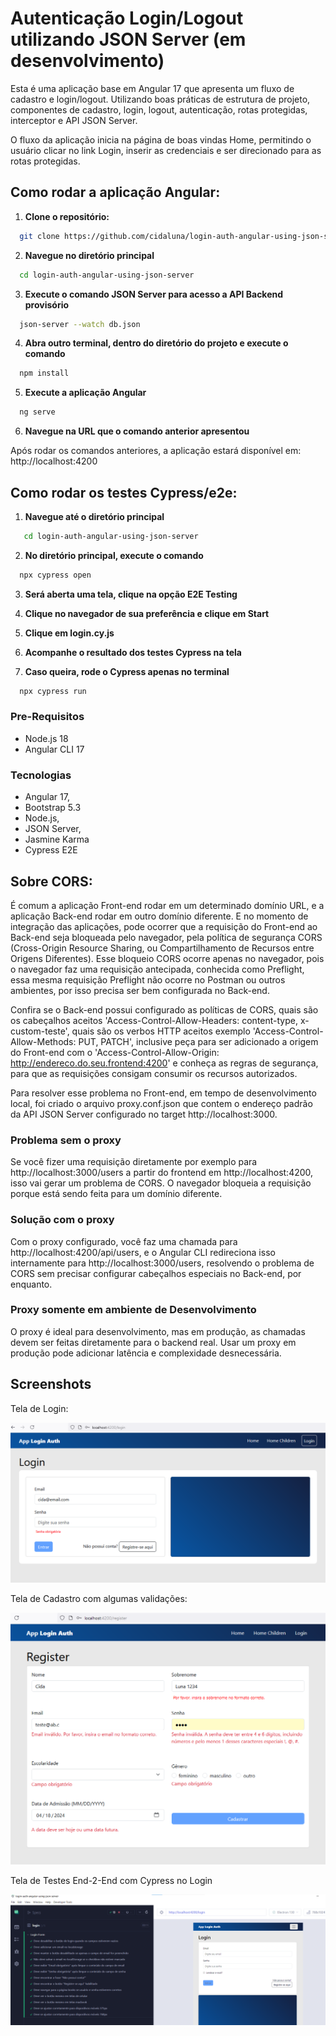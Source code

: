 # Autenticação Login/Logout utilizando JSON Server (em desenvolvimento)

Esta é uma aplicação base em Angular 17 que apresenta um fluxo de cadastro e login/logout. Utilizando boas práticas de estrutura de projeto, componentes de cadastro, login, logout, autenticação, rotas protegidas, interceptor e API JSON Server.

O fluxo da aplicação inicia na página de boas vindas Home, permitindo o usuário clicar no link Login, inserir as credenciais e ser direcionado para as rotas protegidas.

## Como rodar a aplicação Angular:

1. **Clone o repositório:**
  ```bash
    git clone https://github.com/cidaluna/login-auth-angular-using-json-server.git
  ```

2. **Navegue no diretório principal**
```bash
  cd login-auth-angular-using-json-server
```

3. **Execute o comando JSON Server para acesso a API Backend provisório**
```bash
  json-server --watch db.json
```

4. **Abra outro terminal, dentro do diretório do projeto e execute o comando**
  ```bash 
    npm install
  ```

5. **Execute a aplicação Angular**
  ```bash 
    ng serve
  ```

6. **Navegue na URL que o comando anterior apresentou**

Após rodar os comandos anteriores, a aplicação estará disponível em: http://localhost:4200


## Como rodar os testes Cypress/e2e:

1. **Navegue até o diretório principal**
```bash
   cd login-auth-angular-using-json-server
```

2. **No diretório principal, execute o comando**
```bash
  npx cypress open
```

3. **Será aberta uma tela, clique na opção E2E Testing**

4. **Clique no navegador de sua preferência e clique em Start**

5. **Clique em login.cy.js**

6. **Acompanhe o resultado dos testes Cypress na tela**

7. **Caso queira, rode o Cypress apenas no terminal**
```bash
  npx cypress run
```


### Pre-Requisitos
- Node.js 18
- Angular CLI 17

### Tecnologias

- Angular 17, 
- Bootstrap 5.3
- Node.js,
- JSON Server,
- Jasmine Karma
- Cypress E2E


## Sobre CORS:

É comum a aplicação Front-end rodar em um determinado domínio URL, e a aplicação Back-end rodar em outro domínio diferente. E no momento de integração das aplicações, pode ocorrer que a requisição do Front-end ao Back-end seja bloqueada pelo navegador, pela política de segurança CORS (Cross-Origin Resource Sharing, ou Compartilhamento de Recursos entre Origens Diferentes). Esse bloqueio CORS ocorre apenas no navegador, pois o navegador faz uma requisição antecipada, conhecida como Preflight, essa mesma requisição Preflight não ocorre no Postman ou outros ambientes, por isso precisa ser bem configurada no Back-end.

Confira se o Back-end possui configurado as políticas de CORS, quais são os cabeçalhos aceitos 'Access-Control-Allow-Headers: content-type, x-custom-teste', quais são os verbos HTTP aceitos exemplo 'Access-Control-Allow-Methods: PUT, PATCH', inclusive peça para ser adicionado a origem do Front-end com o 'Access-Control-Allow-Origin: http://endereco.do.seu.frontend:4200' e conheça as regras de segurança, para que as requisições consigam consumir os recursos autorizados.

Para resolver esse problema no Front-end, em tempo de desenvolvimento local, foi criado o arquivo proxy.conf.json que contem o endereço padrão da API JSON Server configurado no target http://localhost:3000. 

### Problema sem o proxy

Se você fizer uma requisição diretamente por exemplo para http://localhost:3000/users a partir do frontend em http://localhost:4200, isso vai gerar um problema de CORS. O navegador bloqueia a requisição porque está sendo feita para um domínio diferente.

### Solução com o proxy

Com o proxy configurado, você faz uma chamada para http://localhost:4200/api/users, e o Angular CLI redireciona isso internamente para http://localhost:3000/users, resolvendo o problema de CORS sem precisar configurar cabeçalhos especiais no Back-end, por enquanto.

### Proxy somente em ambiente de Desenvolvimento

O proxy é ideal para desenvolvimento, mas em produção, as chamadas devem ser feitas diretamente para o backend real. Usar um proxy em produção pode adicionar latência e complexidade desnecessária.


## Screenshots

Tela de Login:

![Form Login](./src/assets/login-logout-angular-authentication-using-json-server-cida-luna.PNG)

Tela de Cadastro com algumas validações:

![Form Register with Validators](./src/assets/validators-pattern-on-form-angular-cida-luna.PNG)

Tela de Testes End-2-End com Cypress no Login

![Cypress no formulário de login](./src/assets/login-angular-frontend-cida-luna-com-cypress-e2e-sao-carlos-sp.png)
